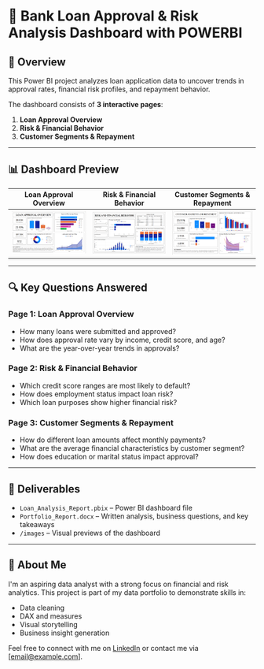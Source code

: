 # 🧾 Bank Loan Approval & Risk Analysis Dashboard with POWERBI

## 📌 Overview
This Power BI project analyzes loan application data to uncover trends in approval rates, financial risk profiles, and repayment behavior.

The dashboard consists of **3 interactive pages**:

1. **Loan Approval Overview**
2. **Risk & Financial Behavior**
3. **Customer Segments & Repayment**

---

## 📊 Dashboard Preview

| Loan Approval Overview | Risk & Financial Behavior | Customer Segments & Repayment |
|------------------------|---------------------------|-------------------------------|
| ![Page 1](page1_overview.png) | ![Page 2](page2_risk.png) | ![Page 3](page3_segments.png) |


---

## 🔍 Key Questions Answered

### Page 1: Loan Approval Overview
- How many loans were submitted and approved?
- How does approval rate vary by income, credit score, and age?
- What are the year-over-year trends in approvals?

### Page 2: Risk & Financial Behavior
- Which credit score ranges are most likely to default?
- How does employment status impact loan risk?
- Which loan purposes show higher financial risk?

### Page 3: Customer Segments & Repayment
- How do different loan amounts affect monthly payments?
- What are the average financial characteristics by customer segment?
- How does education or marital status impact approval?

---

## 📁 Deliverables

- `Loan_Analysis_Report.pbix` – Power BI dashboard file
- `Portfolio_Report.docx` – Written analysis, business questions, and key takeaways
- `/images` – Visual previews of the dashboard

---

## 👤 About Me
I'm an aspiring data analyst with a strong focus on financial and risk analytics. This project is part of my data portfolio to demonstrate skills in:
- Data cleaning
- DAX and measures
- Visual storytelling
- Business insight generation

Feel free to connect with me on [LinkedIn](https://www.linkedin.com) or contact me via [email@example.com].

